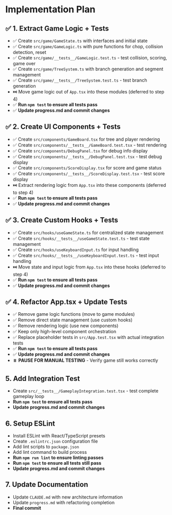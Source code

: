 # Implementation Plan

## ✅ 1. Extract Game Logic + Tests
- ✅ Create `src/game/GameState.ts` with interfaces and initial state
- ✅ Create `src/game/GameLogic.ts` with pure functions for chop, collision detection, reset
- ✅ Create `src/game/__tests__/GameLogic.test.ts` - test collision, scoring, game over
- ✅ Create `src/game/TreeSystem.ts` with branch generation and segment management
- ✅ Create `src/game/__tests__/TreeSystem.test.ts` - test branch generation
- ⏭️ Move game logic out of `App.tsx` into these modules (deferred to step 4)
- ✅ **Run `npm test` to ensure all tests pass**
- ✅ **Update progress.md and commit changes**

## ✅ 2. Create UI Components + Tests
- ✅ Create `src/components/GameBoard.tsx` for tree and player rendering
- ✅ Create `src/components/__tests__/GameBoard.test.tsx` - test rendering
- ✅ Create `src/components/DebugPanel.tsx` for debug info display
- ✅ Create `src/components/__tests__/DebugPanel.test.tsx` - test debug display
- ✅ Create `src/components/ScoreDisplay.tsx` for score and game status
- ✅ Create `src/components/__tests__/ScoreDisplay.test.tsx` - test score display
- ⏭️ Extract rendering logic from `App.tsx` into these components (deferred to step 4)
- ✅ **Run `npm test` to ensure all tests pass**
- ✅ **Update progress.md and commit changes**

## ✅ 3. Create Custom Hooks + Tests
- ✅ Create `src/hooks/useGameState.ts` for centralized state management
- ✅ Create `src/hooks/__tests__/useGameState.test.ts` - test state management
- ✅ Create `src/hooks/useKeyboardInput.ts` for input handling
- ✅ Create `src/hooks/__tests__/useKeyboardInput.test.ts` - test input handling
- ⏭️ Move state and input logic from `App.tsx` into these hooks (deferred to step 4)
- ✅ **Run `npm test` to ensure all tests pass**
- ✅ **Update progress.md and commit changes**

## ✅ 4. Refactor App.tsx + Update Tests
- ✅ Remove game logic functions (move to game modules)
- ✅ Remove direct state management (use custom hooks)
- ✅ Remove rendering logic (use new components)
- ✅ Keep only high-level component orchestration
- ✅ Replace placeholder tests in `src/App.test.tsx` with actual integration tests
- ✅ **Run `npm test` to ensure all tests pass**
- ✅ **Update progress.md and commit changes**
- ⏸️ **PAUSE FOR MANUAL TESTING** - Verify game still works correctly

## 5. Add Integration Test
- Create `src/__tests__/GameplayIntegration.test.tsx` - test complete gameplay loop
- **Run `npm test` to ensure all tests pass**
- **Update progress.md and commit changes**

## 6. Setup ESLint
- Install ESLint with React/TypeScript presets
- Create `.eslintrc.json` configuration file
- Add lint scripts to `package.json`
- Add lint command to build process
- **Run `npm run lint` to ensure linting passes**
- **Run `npm test` to ensure all tests still pass**
- **Update progress.md and commit changes**

## 7. Update Documentation
- Update `CLAUDE.md` with new architecture information
- Update `progress.md` with refactoring completion
- **Final commit**